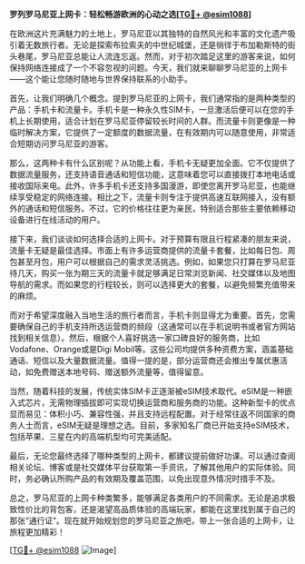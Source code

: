 **罗列罗马尼亚上网卡：轻松畅游欧洲的心动之选[[TG💪+ @esim1088](https://t.me/s/esim1088)]**

在欧洲这片充满魅力的土地上，罗马尼亚以其独特的自然风光和丰富的文化遗产吸引着无数旅行者。无论是探索布拉索夫的中世纪城堡，还是徜徉于布加勒斯特的街头巷尾，罗马尼亚总能让人流连忘返。然而，对于初次踏足这里的游客来说，如何保持网络连接成了一个不容忽视的问题。今天，我们就来聊聊罗马尼亚的上网卡——这个能让您随时随地与世界保持联系的小助手。

首先，让我们明确几个概念。提到罗马尼亚的上网卡，我们通常指的是两种类型的产品：手机卡和流量卡。手机卡是一种永久性SIM卡，一旦激活后便可以在您的手机上长期使用，适合计划在罗马尼亚停留较长时间的人群。而流量卡则更像是一种临时解决方案，它提供了一定额度的数据流量，在有效期内可以随意使用，非常适合短期访问罗马尼亚的游客。

那么，这两种卡有什么区别呢？从功能上看，手机卡无疑更加全面。它不仅提供了数据流量服务，还支持语音通话和短信功能，这意味着您可以直接拨打本地电话或接收国际来电。此外，许多手机卡还支持多国漫游，即使您离开罗马尼亚，也能继续享受稳定的网络连接。相比之下，流量卡则专注于提供高速互联网接入，没有额外的通话和短信服务。不过，它的价格往往更为亲民，特别适合那些主要依赖移动设备进行在线活动的用户。

接下来，我们谈谈如何选择合适的上网卡。对于预算有限且行程紧凑的朋友来说，流量卡无疑是最佳选择。市面上有许多运营商提供的流量卡套餐，比如每日包、周包甚至月包，用户可以根据自己的需求灵活挑选。例如，如果您只打算在罗马尼亚待几天，购买一张为期三天的流量卡就足够满足日常浏览新闻、社交媒体以及地图导航的需求。而如果您的行程较长，则可以选择更大的套餐，以避免频繁充值带来的麻烦。

而对于希望深度融入当地生活的旅行者而言，手机卡则显得尤为重要。首先，您需要确保自己的手机支持所选运营商的频段（这通常可以在手机说明书或者官方网站找到相关信息）。然后，根据个人喜好挑选一家口碑良好的服务商，比如Vodafone、Orange或是Digi Mobil等。这些公司均提供多种资费方案，涵盖基础通话、短信以及大量数据流量。值得一提的是，部分运营商还会推出专属优惠活动，如免费赠送本地号码、赠送额外流量等，值得留意。

当然，随着科技的发展，传统实体SIM卡正逐渐被eSIM技术取代。eSIM是一种嵌入式芯片，无需物理插拔即可实现切换运营商和服务商的功能。这种新型卡的优点显而易见：体积小巧、兼容性强，并且支持远程配置。对于经常往返不同国家的商务人士而言，eSIM无疑是理想之选。目前，多家知名厂商已开始支持eSIM技术，包括苹果、三星在内的高端机型均可完美适配。

最后，无论您最终选择了哪种类型的上网卡，都建议提前做好功课。可以通过查阅相关论坛、博客或是社交媒体平台获取第一手资讯，了解其他用户的实际体验。同时，务必确认所购产品的有效期及覆盖范围，以免出现意外情况时措手不及。

总之，罗马尼亚的上网卡种类繁多，能够满足各类用户的不同需求。无论是追求极致性价比的背包客，还是渴望高品质体验的高端玩家，都能在这里找到属于自己的那张“通行证”。现在就开始规划您的罗马尼亚之旅吧，带上一张合适的上网卡，让旅程更加精彩！

[[TG💪+ @esim1088](https://t.me/s/esim1088) ![Image](https://i.postimg.cc/4NQfJmqS/Snipaste-2025-05-13-00-14-12.png)]
